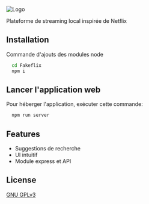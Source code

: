 
![Logo](https://i.postimg.cc/Jnry2pZm/logo-copie.png)


Plateforme de streaming local inspirée de Netflix


## Installation

Commande d'ajouts des modules node

```bash
  cd Fakeflix
  npm i
```
    
## Lancer l'application web

Pour héberger l'application, exécuter cette commande:

```bash
  npm run server
```


## Features

- Suggestions de recherche
- UI intuitif
- Module express et API


## License

[GNU GPLv3](https://choosealicense.com/licenses/lgpl-3.0/)




